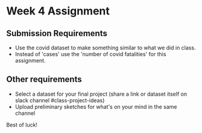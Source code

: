 # Week 4 Assignment

## Submission Requirements

- Use the covid dataset to make something similar to what we did in class.
- Instead of 'cases' use the 'number of covid fatalities' for this assignment.

## Other requirements
- Select a dataset for your final project (share a link or dataset itself on slack channel #class-project-ideas)
- Upload preliminary sketches for what's on your mind in the same channel 

Best of luck!